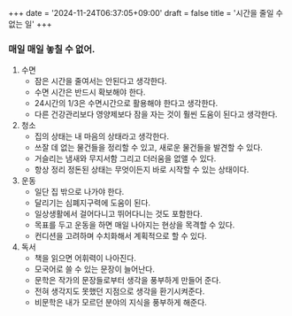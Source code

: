 +++
date = '2024-11-24T06:37:05+09:00'
draft = false
title = '시간을 줄일 수 없는 일'
+++

<!--
$ hugo new --kind daily content/daily/$(date +%Y-%m-%d-%a).md
$ hugo new --kind daily content/daily/title_you_want.md
-->
### 매일 매일 놓칠 수 없어.

1. 수면
   - 잠은 시간을 줄여서는 안된다고 생각한다.
   - 수면 시간은 반드시 확보해야 한다.
   - 24시간의 1/3은 수면시간으로 활용해야 한다고 생각한다.
   - 다른 건강관리보다 영양제보다 잠을 자는 것이 훨씬 도움이 된다고 생각한다.
2. 청소
   - 집의 상태는 내 마음의 상태라고 생각한다.
   - 쓰잘 데 없는 물건들을 정리할 수 있고, 새로운 물건들을 발견할 수 있다.
   - 거슬리는 냄새와 무지서함 그리고 더러움을 없앨 수 있다.
   - 항상 정리 정돈된 상태는 무엇이든지 바로 시작할 수 있는 상태이다.
3. 운동
   - 일단 집 밖으로 나가야 한다.
   - 달리기는 심폐지구력에 도움이 된다.
   - 일상생활에서 걸어다니고 뛰어다니는 것도 포함한다.
   - 목표를 두고 운동을 하면 매일 나아지는 현상을 목격할 수 있다.
   - 컨디션을 고려하며 수치화해서 계획적으로 할 수 있다.
4. 독서
   - 책을 읽으면 어휘력이 나아진다.
   - 모국어로 쓸 수 있는 문장이 늘어난다.
   - 문학은 작가의 문장들로부터 생각을 풍부하게 만들어 준다.
   - 전혀 생각지도 못했던 지점으로 생각을 환기시켜준다.
   - 비문학은 내가 모르던 분야의 지식을 풍부하게 해준다.
